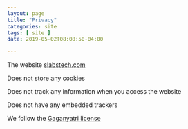 ```yaml
---
layout: page
title: "Privacy"
categories: site
tags: [ site ]
date: 2019-05-02T08:08:50-04:00

---
```


The website [slabstech.com](https://slabstech.com)

Does not store any cookies

Does not track any information when you access the website

Does not have any embedded trackers

We follow the [Gaganyatri license](https://github.com/gaganyatri/license)
